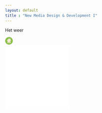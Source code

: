 ```yaml
---
layout: default
title : "New Media Design & Development I"
---
```

<div class='hoofdpagina_titel'>
    <p class='pagina_titel' id='weer_titel'>Het weer</p>
</div>

<div class='homebutton_weer'><a href="index.html" class='groen'>
        <img src="images/groen.png" height='25px'>
</a></div>

<div class="alles_weer">
<div class='groot_vak_weer weerdata'>
<div class='tekst_weer' id='datum_weer'></div>
<img src="images/zon.png" alt="zonnig" width="210px" id="zon">
<p class='tekst_gradenwit' id='dag1graden'></p>
</div>

<div class='kleinevakken' id='weer_dagen'>
    <div id='weerdag'></div>
</div>

<script src="js/weer.js"></script>
<script src="js/weer2.js"></script>